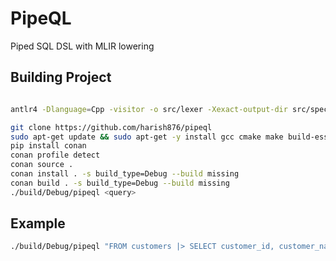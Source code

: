 # PipeQL
Piped SQL DSL with MLIR lowering

## Building Project

```bash

antlr4 -Dlanguage=Cpp -visitor -o src/lexer -Xexact-output-dir src/spec/PipeQL.g4

git clone https://github.com/harish876/pipeql
sudo apt-get update && sudo apt-get -y install gcc cmake make build-essential python3 python3-pip
pip install conan
conan profile detect
conan source .
conan install . -s build_type=Debug --build missing
conan build . -s build_type=Debug --build missing
./build/Debug/pipeql <query>
```


## Example

```bash
./build/Debug/pipeql "FROM customers |> SELECT customer_id, customer_name"
```